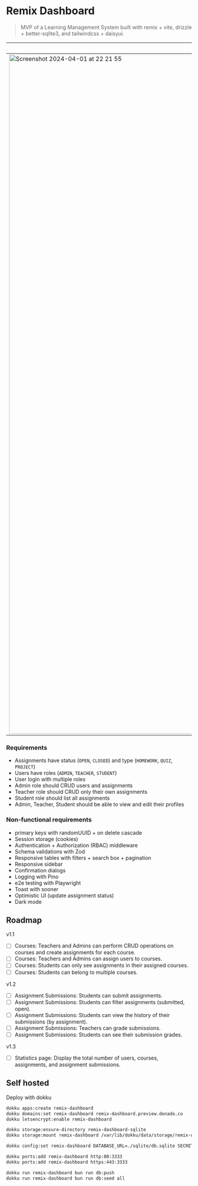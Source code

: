 # Remix Dashboard

> MVP of a Learning Management System built with remix + vite, drizzle + better-sqlite3, and tailwindcss + daisyui.

| Admin                                                                                                                                                             | Teacher                                                                                                                                                           | Student                                                                                                                                                           |
| ----------------------------------------------------------------------------------------------------------------------------------------------------------------- | ----------------------------------------------------------------------------------------------------------------------------------------------------------------- | ----------------------------------------------------------------------------------------------------------------------------------------------------------------- |
| <img width="1840" alt="Screenshot 2024-04-01 at 22 21 55" src="https://github.com/sjdonado/remix-dashboard/assets/27580836/099a8a3e-8ec7-43e3-8789-737f61796aba"> | <img width="1840" alt="Screenshot 2024-04-01 at 22 23 20" src="https://github.com/sjdonado/remix-dashboard/assets/27580836/6c44363f-eaa5-4f49-87f8-c80924153967"> | <img width="1840" alt="Screenshot 2024-04-01 at 22 24 04" src="https://github.com/sjdonado/remix-dashboard/assets/27580836/b5513b02-fe8d-4594-8736-0c39d6f24793"> |

### Requirements

- Assignments have status (`OPEN`, `CLOSED`) and type (`HOMEWORK`, `QUIZ`, `PROJECT`)
- Users have roles (`ADMIN`, `TEACHER`, `STUDENT`)
- User login with multiple roles
- Admin role should CRUD users and assignments
- Teacher role should CRUD only their own assignments
- Student role should list all assignments
- Admin, Teacher, Student should be able to view and edit their profiles

### Non-functional requirements

- primary keys with randomUUID + on delete cascade
- Session storage (cookies)
- Authentication + Authorization (RBAC) middleware
- Schema validations with Zod
- Responsive tables with filters + search box + pagination
- Responsive sidebar
- Confirmation dialogs
- Logging with Pino
- e2e testing with Playwright
- Toast with sooner
- Optimistic UI (update assignment status)
- Dark mode

## Roadmap

v1.1

- [ ] Courses: Teachers and Admins can perform CRUD operations on courses and create assignments for each course.
- [ ] Courses: Teachers and Admins can assign users to courses.
- [ ] Courses: Students can only see assignments in their assigned courses.
- [ ] Courses: Students can belong to multiple courses.

v1.2

- [ ] Assignment Submissions: Students can submit assignments.
- [ ] Assignment Submissions: Students can filter assignments (submitted, open).
- [ ] Assignment Submissions: Students can view the history of their submissions (by assignment).
- [ ] Assignment Submissions: Teachers can grade submissions.
- [ ] Assignment Submissions: Students can see their submission grades.

v1.3

- [ ] Statistics page: Display the total number of users, courses, assignments, and assignment submissions.

## Self hosted

Deploy with dokku

```bash
dokku apps:create remix-dashboard
dokku domains:set remix-dashboard remix-dashboard.preview.donado.co
dokku letsencrypt:enable remix-dashboard

dokku storage:ensure-directory remix-dashboard-sqlite
dokku storage:mount remix-dashboard /var/lib/dokku/data/storage/remix-dashboard-sqlite:/usr/src/app/sqlite/

dokku config:set remix-dashboard DATABASE_URL=./sqlite/db.sqlite SECRET_KEY={YOUR_SECRET}

dokku ports:add remix-dashboard http:80:3333
dokku ports:add remix-dashboard https:443:3333

dokku run remix-dashboard bun run db:push
dokku run remix-dashboard bun run db:seed all
```
